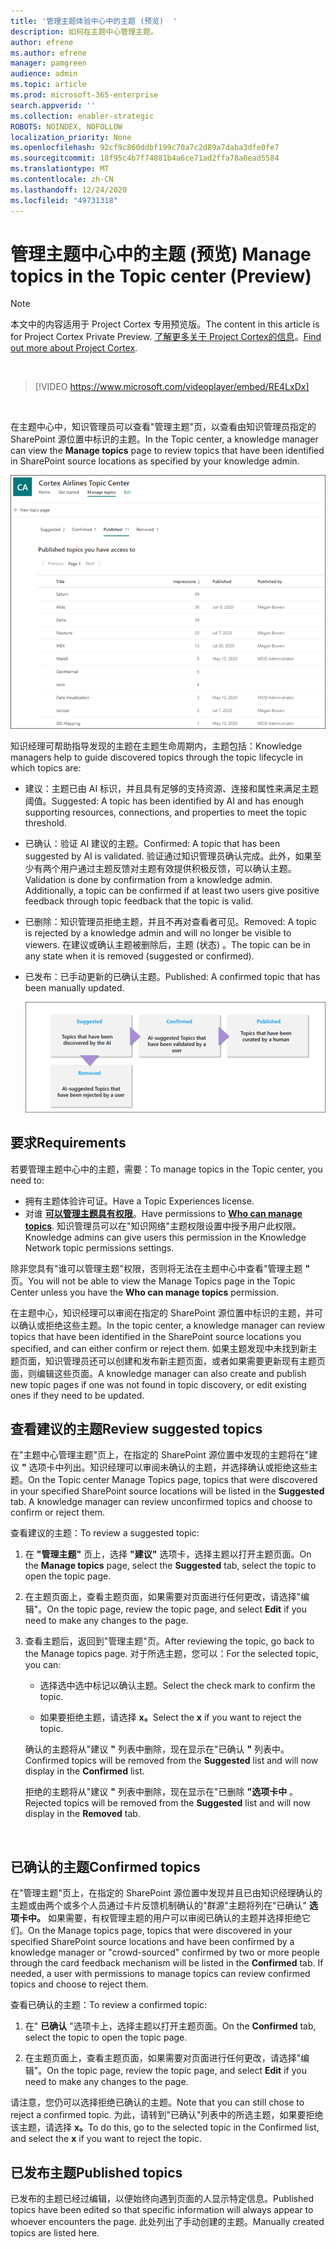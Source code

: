 ```yaml
---
title: '管理主题体验中心中的主题 (预览)  '
description: 如何在主题中心管理主题。
author: efrene
ms.author: efrene
manager: pamgreen
audience: admin
ms.topic: article
ms.prod: microsoft-365-enterprise
search.appverid: ''
ms.collection: enabler-strategic
ROBOTS: NOINDEX, NOFOLLOW
localization_priority: None
ms.openlocfilehash: 92cf9c860ddbf199c70a7c2d89a7daba3dfe0fe7
ms.sourcegitcommit: 18f95c4b7f74881b4a6ce71ad2ffa78a6ead5584
ms.translationtype: MT
ms.contentlocale: zh-CN
ms.lasthandoff: 12/24/2020
ms.locfileid: "49731318"
---
```

# <a name="manage-topics-in-the-topic-center-preview"></a><span data-ttu-id="b2a77-103">管理主题中心中的主题 (预览) </span><span class="sxs-lookup"><span data-stu-id="b2a77-103">Manage topics in the Topic center (Preview)</span></span>

> [!Note] 
> <span data-ttu-id="b2a77-104">本文中的内容适用于 Project Cortex 专用预览版。</span><span class="sxs-lookup"><span data-stu-id="b2a77-104">The content in this article is for Project Cortex Private Preview.</span></span> <span data-ttu-id="b2a77-105">[了解更多关于 Project Cortex的信息](https://aka.ms/projectcortex)。</span><span class="sxs-lookup"><span data-stu-id="b2a77-105">[Find out more about Project Cortex](https://aka.ms/projectcortex).</span></span>

</br>

> [!VIDEO https://www.microsoft.com/videoplayer/embed/RE4LxDx]  

</br>


<span data-ttu-id="b2a77-106">在主题中心中，知识管理员可以查看"管理主题"页，以查看由知识管理员指定的 SharePoint 源位置中标识的主题。</span><span class="sxs-lookup"><span data-stu-id="b2a77-106">In the Topic center, a knowledge manager can view the **Manage topics** page to review topics that have been identified in SharePoint source locations as specified by your knowledge admin.</span></span>  

   ![主题中心](../media/knowledge-management/topic-center.png) </br> 



<span data-ttu-id="b2a77-108">知识经理可帮助指导发现的主题在主题生命周期内，主题包括：</span><span class="sxs-lookup"><span data-stu-id="b2a77-108">Knowledge managers help to guide discovered topics through the topic lifecycle in which topics are:</span></span>

- <span data-ttu-id="b2a77-109">建议：主题已由 AI 标识，并且具有足够的支持资源、连接和属性来满足主题阈值。</span><span class="sxs-lookup"><span data-stu-id="b2a77-109">Suggested: A topic has been identified by AI and has enough supporting resources, connections, and properties to meet the topic threshold.</span></span>
- <span data-ttu-id="b2a77-110">已确认：验证 AI 建议的主题。</span><span class="sxs-lookup"><span data-stu-id="b2a77-110">Confirmed: A topic that has been suggested by AI is validated.</span></span> <span data-ttu-id="b2a77-111">验证通过知识管理员确认完成。此外，如果至少有两个用户通过主题反馈对主题有效提供积极反馈，可以确认主题。</span><span class="sxs-lookup"><span data-stu-id="b2a77-111">Validation is done by confirmation from a knowledge admin. Additionally, a topic can be confirmed if at least two users give positive feedback through topic feedback that the topic is valid.</span></span>
- <span data-ttu-id="b2a77-112">已删除：知识管理员拒绝主题，并且不再对查看者可见。</span><span class="sxs-lookup"><span data-stu-id="b2a77-112">Removed: A topic is rejected by a knowledge admin and will no longer be visible to viewers.</span></span> <span data-ttu-id="b2a77-113">在建议或确认主题被删除后，主题 (状态) 。</span><span class="sxs-lookup"><span data-stu-id="b2a77-113">The topic can be in any state when it is removed (suggested or confirmed).</span></span> 
- <span data-ttu-id="b2a77-114">已发布：已手动更新的已确认主题。</span><span class="sxs-lookup"><span data-stu-id="b2a77-114">Published: A confirmed topic that has been manually updated.</span></span>

   ![主题生命周期图表](../media/knowledge-management/topic-lifecycle.png) </br> 

## <a name="requirements"></a><span data-ttu-id="b2a77-116">要求</span><span class="sxs-lookup"><span data-stu-id="b2a77-116">Requirements</span></span>

<span data-ttu-id="b2a77-117">若要管理主题中心中的主题，需要：</span><span class="sxs-lookup"><span data-stu-id="b2a77-117">To manage topics in the Topic center, you need to:</span></span>
- <span data-ttu-id="b2a77-118">拥有主题体验许可证。</span><span class="sxs-lookup"><span data-stu-id="b2a77-118">Have a Topic Experiences license.</span></span>
- <span data-ttu-id="b2a77-119">对谁 [**可以管理主题具有权限**](https://docs.microsoft.com/microsoft-365/knowledge/topic-experiences-user-permissions)。</span><span class="sxs-lookup"><span data-stu-id="b2a77-119">Have permissions to [**Who can manage topics**](https://docs.microsoft.com/microsoft-365/knowledge/topic-experiences-user-permissions).</span></span> <span data-ttu-id="b2a77-120">知识管理员可以在"知识网络"主题权限设置中授予用户此权限。</span><span class="sxs-lookup"><span data-stu-id="b2a77-120">Knowledge admins can give users this permission in the Knowledge Network topic permissions settings.</span></span> 

<span data-ttu-id="b2a77-121">除非您具有"谁可以管理主题"权限，否则将无法在主题中心中查看"管理主题 **"** 页。</span><span class="sxs-lookup"><span data-stu-id="b2a77-121">You will not be able to view the Manage Topics page in the Topic Center unless you have the **Who can manage topics** permission.</span></span>

<span data-ttu-id="b2a77-122">在主题中心，知识经理可以审阅在指定的 SharePoint 源位置中标识的主题，并可以确认或拒绝这些主题。</span><span class="sxs-lookup"><span data-stu-id="b2a77-122">In the topic center, a knowledge manager can review topics that have been identified in the SharePoint source locations you specified, and can either confirm or reject them.</span></span> <span data-ttu-id="b2a77-123">如果主题发现中未找到新主题页面，知识管理员还可以创建和发布新主题页面，或者如果需要更新现有主题页面，则编辑这些页面。</span><span class="sxs-lookup"><span data-stu-id="b2a77-123">A knowledge manager can also create and publish new topic pages if one was not found in topic discovery, or edit existing ones if they need to be updated.</span></span>


## <a name="review-suggested-topics"></a><span data-ttu-id="b2a77-124">查看建议的主题</span><span class="sxs-lookup"><span data-stu-id="b2a77-124">Review suggested topics</span></span>

<span data-ttu-id="b2a77-125">在"主题中心管理主题"页上，在指定的 SharePoint 源位置中发现的主题将在"建议 **"** 选项卡中列出。知识经理可以审阅未确认的主题，并选择确认或拒绝这些主题。</span><span class="sxs-lookup"><span data-stu-id="b2a77-125">On the Topic center Manage Topics page, topics that were discovered in your specified SharePoint source locations will be listed in the **Suggested** tab. A knowledge manager can review unconfirmed topics and choose to confirm or reject them.</span></span>

<span data-ttu-id="b2a77-126">查看建议的主题：</span><span class="sxs-lookup"><span data-stu-id="b2a77-126">To review a suggested topic:</span></span>

1. <span data-ttu-id="b2a77-127">在 **"管理主题"** 页上，选择 **"建议"** 选项卡，选择主题以打开主题页面。</span><span class="sxs-lookup"><span data-stu-id="b2a77-127">On the **Manage topics** page, select the **Suggested** tab, select the topic to open the topic page.</span></span></br>

2. <span data-ttu-id="b2a77-128">在主题页面上，查看主题页面，如果需要对页面进行任何更改，请选择"编辑"。</span><span class="sxs-lookup"><span data-stu-id="b2a77-128">On the topic page, review the topic page, and select **Edit** if you need to make any changes to the page.</span></span>

3. <span data-ttu-id="b2a77-129">查看主题后，返回到"管理主题"页。</span><span class="sxs-lookup"><span data-stu-id="b2a77-129">After reviewing the topic, go back to the Manage topics page.</span></span> <span data-ttu-id="b2a77-130">对于所选主题，您可以：</span><span class="sxs-lookup"><span data-stu-id="b2a77-130">For the selected topic, you can:</span></span>

   - <span data-ttu-id="b2a77-131">选择选中选中标记以确认主题。</span><span class="sxs-lookup"><span data-stu-id="b2a77-131">Select the check mark to confirm the topic.</span></span>
    
   - <span data-ttu-id="b2a77-132">如果要拒绝主题，请选择 **x。**</span><span class="sxs-lookup"><span data-stu-id="b2a77-132">Select the **x** if you want to reject the topic.</span></span>

    <span data-ttu-id="b2a77-133">确认的主题将从"建议 **"** 列表中删除，现在显示在"已确认 **"** 列表中。</span><span class="sxs-lookup"><span data-stu-id="b2a77-133">Confirmed topics will be removed from the **Suggested** list and will now display in the **Confirmed** list.</span></span>

    <span data-ttu-id="b2a77-134">拒绝的主题将从"建议 **"** 列表中删除，现在显示在"已删除 **"选项卡中** 。</span><span class="sxs-lookup"><span data-stu-id="b2a77-134">Rejected topics will be removed from the **Suggested** list and will now display in the **Removed** tab.</span></span>

   </br> 

## <a name="confirmed-topics"></a><span data-ttu-id="b2a77-135">已确认的主题</span><span class="sxs-lookup"><span data-stu-id="b2a77-135">Confirmed topics</span></span>

<span data-ttu-id="b2a77-136">在"管理主题"页上，在指定的 SharePoint 源位置中发现并且已由知识经理确认的主题或由两个或多个人员通过卡片反馈机制确认的"群源"主题将列在"已确认" **选项卡中。** 如果需要，有权管理主题的用户可以审阅已确认的主题并选择拒绝它们。</span><span class="sxs-lookup"><span data-stu-id="b2a77-136">On the Manage topics page, topics that were discovered in your specified SharePoint source locations and have been confirmed by a knowledge manager or "crowd-sourced" confirmed by two or more people through the card feedback mechanism will be listed in the **Confirmed** tab. If needed, a user with permissions to manage topics can review confirmed topics and choose to reject them.</span></span>

<span data-ttu-id="b2a77-137">查看已确认的主题：</span><span class="sxs-lookup"><span data-stu-id="b2a77-137">To review a confirmed topic:</span></span>

1. <span data-ttu-id="b2a77-138">在" **已确认** "选项卡上，选择主题以打开主题页面。</span><span class="sxs-lookup"><span data-stu-id="b2a77-138">On the **Confirmed** tab, select the topic to open the topic page.</span></span></br>

2. <span data-ttu-id="b2a77-139">在主题页面上，查看主题页面，如果需要对页面进行任何更改，请选择"编辑"。</span><span class="sxs-lookup"><span data-stu-id="b2a77-139">On the topic page, review the topic page, and select **Edit** if you need to make any changes to the page.</span></span>

<span data-ttu-id="b2a77-140">请注意，您仍可以选择拒绝已确认的主题。</span><span class="sxs-lookup"><span data-stu-id="b2a77-140">Note that you can still chose to reject a confirmed topic.</span></span>  <span data-ttu-id="b2a77-141">为此，请转到"已确认"列表中的所选主题，如果要拒绝该主题，请选择 **x。**</span><span class="sxs-lookup"><span data-stu-id="b2a77-141">To do this, go to the selected topic in the Confirmed list, and select the **x** if you want to reject the topic.</span></span>

## <a name="published-topics"></a><span data-ttu-id="b2a77-142">已发布主题</span><span class="sxs-lookup"><span data-stu-id="b2a77-142">Published topics</span></span>
<span data-ttu-id="b2a77-143">已发布的主题已经过编辑，以便始终向遇到页面的人显示特定信息。</span><span class="sxs-lookup"><span data-stu-id="b2a77-143">Published topics have been edited so that specific information will always appear to whoever encounters the page.</span></span> <span data-ttu-id="b2a77-144">此处列出了手动创建的主题。</span><span class="sxs-lookup"><span data-stu-id="b2a77-144">Manually created topics are listed here.</span></span>




